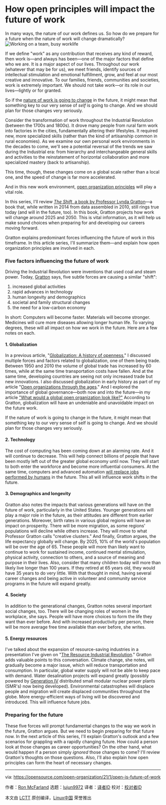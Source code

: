 [#]: collector: (lujun9972)
[#]: translator: (duoluoxiaosheng)
[#]: reviewer: ( )
[#]: publisher: ( )
[#]: url: ( )
[#]: subject: (How open principles will impact the future of work)
[#]: via: (https://opensource.com/open-organization/21/1/open-is-future-of-work)
[#]: author: (Ron McFarland https://opensource.com/users/ron-mcfarland)

How open principles will impact the future of work
======
In many ways, the nature of our work defines us. So how do we prepare
for a future when the nature of work will change dramatically?
![Working on a team, busy worklife][1]

If we define "work" as any contribution that receives any kind of reward, then work is—and always has been—one of the major factors that define who we are. It is a major aspect of our lives. Throughout our work (whatever that may be for us), we meet friends, identify sources of intellectual stimulation and emotional fulfillment, grow, and feel at our most creative and innovative. To our families, friends, communities and societies, work is extremely important. We should not take work—or its role in our lives—lightly or for granted.

So if the [nature of work is going to change][2] in the future, it might mean that something key to our very sense of _self_ is going to change. And we should plan for those changes very seriously.

Consider the transformation of work throughout the Industrial Revolution (between the 1700s and 1800s). It drove many people from rural farm work into factories in the cities, fundamentally altering their lifestyles. It required new, more specialized skills (rather than the kind of artisanship common in rural economies). As we examine our own personal work environments in the decades to come, we'll see a potential reversal of the trends we saw during the Industrial era: from hierarchy and interchangeable general skills and activities to the reinstatement of horizontal collaboration and more specialized mastery (back to artisanship).

This time, though, these changes come on a global scale rather than a local one, and the speed of change is far more accelerated.

And in this new work environment, [open organization principles][3] will play a vital role.

In this series, I'll review [_The Shift_, a book by Professor Lynda Gratton][4]—a book that, while written in 2014 from data assembled in 2010, still rings true today (and will in the future, too). In this book, Gratton projects how work will change around 2025 and 2050. This is vital information, as it will help us make sound choices when preparing for and developing our careers moving forward.

Gratton explains predominant forces influencing the future of work in this timeframe. In this article series, I'll summarize them—and explain how open organization principles are involved in each.

### Five factors influencing the future of work

Driving the Industrial Revolution were inventions that used coal and steam power. Today, [Gratton][5] says, five subtle forces are causing a similar "shift":

  1. increased global activities
  2. rapid advances in technology
  3. human longevity and demographics
  4. societal and family structural changes
  5. the need for a low-carbon economy



In short: Computers will become faster. Materials will become stronger. Medicines will cure more diseases allowing longer human life. To varying degrees, these will all impact on how we work in the future. Here are a few notes on each.

#### 1\. Globalization

In a previous article, "[Globalization: A history of openness][6]," I discussed multiple forces and factors related to globalization, one of them being trade. Between 1950 and 2010 the volume of global trade has increased by 60 times, while at the same time transportation costs have fallen. And at the same time, developing countries are seeing not only increased trade but new innovations. I also discussed globalization in early history as part of my article "[Open organizations through the ages][7]." And I explored the importance of global governance—both now and into the future—in my article ["What would a global open organization look like?"][8] According to Gratton, globalization will have an undeniable and unavoidable impact on the future work.

If the nature of work is going to change in the future, it might mean that something key to our very sense of self is going to change. And we should plan for those changes very seriously.

#### 2\. Technology

The cost of computing has been coming down at an alarming rate. And it will continue to decrease. This will help connect billions of people that have been mostly left out of the greater global economy until now. They will start to both enter the workforce and become more influential consumers. At the same time, computers and advanced automation [will replace jobs performed by humans][9] in the future. This all will influence work shifts in the future.

#### 3\. Demographics and longevity

Gratton also notes the impacts that various generations will have on the future of work, particularly in the United States. Younger generations will play a major role in the future, as their attitudes are different from earlier generations. Moreover, birth rates in various global regions will have an impact on prosperity. There will be more migration, as some regions' populations will decline while others increase. They will move to what Professor Gratton calls "creative clusters." And finally, Gratton argues, the life expectancy globally will change. By 2025, 10% of the world's population will be over the age of 65. These people will more than likely want to continue to work for sustained income, continued mental stimulation, physical activity, connection to others, and a source of meaning and purpose in their lives. Also, consider that many children today will more than likely live longer than 100 years. If they retired at 65 years old, they would have 35 years to do very little. With that thought in mind, having several career changes and being active in volunteer and community service programs in the future will expand greatly.

#### 4\. Society

In addition to the generational changes, Gratton notes several important social changes, too. There will be changing roles of women in the workplace, she says. People will have more choices to form the life they want than ever before. And with increased productivity per person, there will be more average free time available than ever before, she writes.

#### 5\. Energy resources

I've talked about the expansion of resource-saving industries in a presentation I've given on "[The Resource Industrial Revolution][10]." Gratton adds valuable points to this conversation. Climate change, she notes, will gradually become a major issue, which will reduce transportation and consumption. In particular, global water supply will not be able to keep pace with demand. Water desalination projects will expand greatly (possibly powered by [Generation IV][11] distributed small modular nuclear power plants (SMR's) now being developed). Environmental catastrophes will displace people and migration will create displaced communities throughout the globe. More energy-efficient ways of living will be discovered and introduced. This will influence future jobs.

### Preparing for the future

These five forces will prompt fundamental changes to the way we work in the future, Gratton argues. But we need to begin preparing for that future now. In the next article of this series, I'll explain Gratton's outlook and a few scenarios for grappling with a rapidly changing future. How could a person look at those changes as career opportunities? On the other hand, what would happen if a person simply _ignored_ those changes to come? I'll review Gratton's thoughts on those questions. Also, I'll also explain how open principles can form the heart of necessary changes.

--------------------------------------------------------------------------------

via: https://opensource.com/open-organization/21/1/open-is-future-of-work

作者：[Ron McFarland][a]
选题：[lujun9972][b]
译者：[译者ID](https://github.com/译者ID)
校对：[校对者ID](https://github.com/校对者ID)

本文由 [LCTT](https://github.com/LCTT/TranslateProject) 原创编译，[Linux中国](https://linux.cn/) 荣誉推出

[a]: https://opensource.com/users/ron-mcfarland
[b]: https://github.com/lujun9972
[1]: https://opensource.com/sites/default/files/styles/image-full-size/public/lead-images/team_dev_email_chat_video_work_wfm_desk_520.png?itok=6YtME4Hj (Working on a team, busy worklife)
[2]: https://opensource.com/open-organization/18/7/transformation-beyond-digital-2
[3]: https://theopenorganization.org/definition/
[4]: http://lyndagratton.com/books/the-shift/
[5]: https://en.wikipedia.org/wiki/Lynda_Gratton
[6]: https://opensource.com/open-organization/20/7/globalization-history-open
[7]: https://opensource.com/open-organization/20/8/global-history-collaboration
[8]: https://opensource.com/open-organization/20/9/global-open-organization
[9]: https://opensource.com/open-organization/19/9/claiming-human-age-of-AI
[10]: https://www.slideshare.net/RonMcFarland1/the-starting-of-the-third-industrial-revolution
[11]: https://en.wikipedia.org/wiki/Generation_IV_reactor
